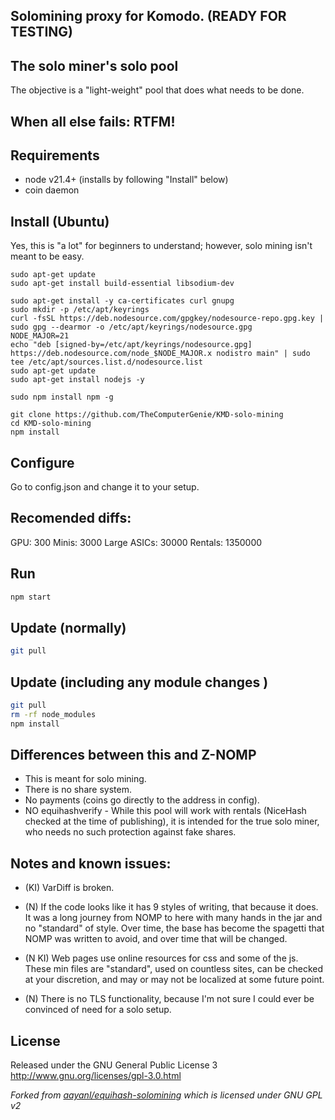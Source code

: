 ## Solomining proxy for Komodo. (READY FOR TESTING)

## The solo miner's solo pool
The objective is a "light-weight" pool that does what needs to be done.

## When all else fails: RTFM!

Requirements
------------
* node v21.4+ (installs by following "Install" below)
* coin daemon 

Install (Ubuntu)
-------------
Yes, this is "a lot" for beginners to understand; however, solo mining isn't meant to be easy.

```shell
sudo apt-get update
sudo apt-get install build-essential libsodium-dev

sudo apt-get install -y ca-certificates curl gnupg
sudo mkdir -p /etc/apt/keyrings
curl -fsSL https://deb.nodesource.com/gpgkey/nodesource-repo.gpg.key | sudo gpg --dearmor -o /etc/apt/keyrings/nodesource.gpg
NODE_MAJOR=21
echo "deb [signed-by=/etc/apt/keyrings/nodesource.gpg] https://deb.nodesource.com/node_$NODE_MAJOR.x nodistro main" | sudo tee /etc/apt/sources.list.d/nodesource.list
sudo apt-get update
sudo apt-get install nodejs -y

sudo npm install npm -g

git clone https://github.com/TheComputerGenie/KMD-solo-mining
cd KMD-solo-mining
npm install
```

Configure
-------------
Go to config.json and change it to your setup.

Recomended diffs:
-------------
GPU: 300
Minis: 3000
Large ASICs: 30000
Rentals: 1350000

Run
------------
```bash
npm start
```

Update (normally)
------------- 
```bash
git pull
```

Update (including any module changes )
------------- 
```bash
git pull
rm -rf node_modules
npm install
```

Differences between this and Z-NOMP
------------
* This is meant for solo mining.
* There is no share system.
* No payments (coins go directly to the address in config).
* NO equihashverify - While this pool will work with rentals (NiceHash checked at the time of publishing), it is intended
for the true solo miner, who needs no such protection against fake shares.

Notes and known issues:
------------
* (KI) VarDiff is broken.

* (N) If the code looks like it has 9 styles of writing, that because it does. It was a long journey from NOMP to here with
many hands in the jar and no "standard" of style. Over time, the base has become the spagetti that NOMP was written to
avoid, and over time that will be changed.

* (N KI) Web pages use online resources for css and some of the js. These min files are "standard", used on countless sites, 
can be checked at your discretion, and may or may not be localized at some future point.

* (N) There is no TLS functionality, because I'm not sure I could ever be convinced of need for a solo setup.

License
-------
Released under the GNU General Public License 3
http://www.gnu.org/licenses/gpl-3.0.html

_Forked from [aayanl/equihash-solomining](https://github.com/aayanl/equihash-solomining) which is licensed under GNU GPL v2_
